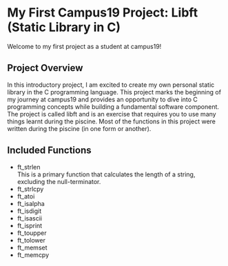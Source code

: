 # My First Campus19 Project: Libft (Static Library in C)

Welcome to my first project as a student at campus19!

## Project Overview

In this introductory project, I am excited to create my own personal static library in the C programming language. This project marks the beginning of my journey at campus19 and provides an opportunity to dive into C programming concepts while building a fundamental software component.<br>
The project is called libft and is an exercise that requires you to use many things learnt during the piscine. Most of the functions in this project were written during the piscine (in one form or another).

## Included Functions
* ft_strlen<br>
  This is a primary function that calculates the length of a string, excluding the null-terminator.<br>
* ft_strlcpy
* ft_atoi
* ft_isalpha
* ft_isdigit
* ft_isascii
* ft_isprint
* ft_toupper
* ft_tolower
* ft_memset
* ft_memcpy
